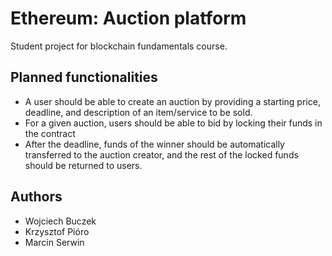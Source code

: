 # Ethereum: Auction platform

Student project for blockchain fundamentals course.

## Planned functionalities
- A user should be able to create an auction by providing a starting price, deadline, and description of an item/service to be sold.
- For a given auction, users should be able to bid by locking their funds in the contract
- After the deadline, funds of the winner should be automatically transferred to the auction creator, and the rest of the locked funds should be returned to users. 

## Authors
- Wojciech Buczek
- Krzysztof Pióro
- Marcin Serwin
